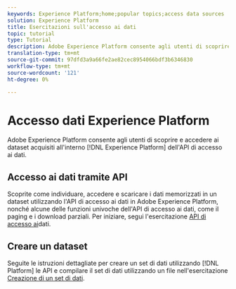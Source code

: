 ```yaml
---
keywords: Experience Platform;home;popular topics;access data sources
solution: Experience Platform
title: Esercitazioni sull'accesso ai dati
topic: tutorial
type: Tutorial
description: Adobe Experience Platform consente agli utenti di scoprire e accedere ai dataset acquisiti all'interno  Experience Platform tramite l'API di accesso ai dati.
translation-type: tm+mt
source-git-commit: 97dfd3a9a66fe2ae82cec8954066bdf3b6346830
workflow-type: tm+mt
source-wordcount: '121'
ht-degree: 0%

---
```



# Accesso  dati Experience Platform

Adobe Experience Platform consente agli utenti di scoprire e accedere ai dataset acquisiti all&#39;interno [!DNL Experience Platform] dell&#39;API di accesso ai dati.

## Accesso ai dati tramite API

Scoprite come individuare, accedere e scaricare i dati memorizzati in un dataset utilizzando l&#39;API di accesso ai dati in Adobe Experience Platform, nonché alcune delle funzioni univoche dell&#39;API di accesso ai dati, come il paging e i download parziali. Per iniziare, segui l&#39;esercitazione [API di accesso ai](../data-access/tutorials/dataset-data.md)dati.

## Creare un dataset

Seguite le istruzioni dettagliate per creare un set di dati utilizzando [!DNL Platform] le API e compilare il set di dati utilizzando un file nell&#39;esercitazione [Creazione di un set di dati](../catalog/datasets/create.md).